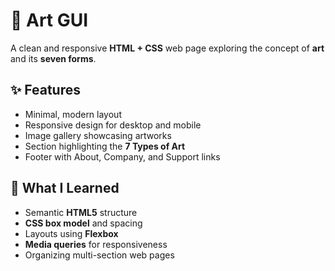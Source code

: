 # 🎨 Art GUI  

A clean and responsive **HTML + CSS** web page exploring the concept of **art** and its **seven forms**.  

## ✨ Features  
- Minimal, modern layout  
- Responsive design for desktop and mobile  
- Image gallery showcasing artworks  
- Section highlighting the **7 Types of Art**  
- Footer with About, Company, and Support links  

## 📘 What I Learned  
- Semantic **HTML5** structure  
- **CSS box model** and spacing  
- Layouts using **Flexbox**  
- **Media queries** for responsiveness  
- Organizing multi-section web pages  
